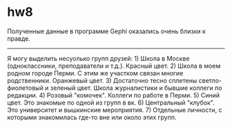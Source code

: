 # hw8
Полученные данные в программе Gephi оказались очень близки к правде.
_________________________________________________________
Я могу выделить несуолько групп друзей: 1) Школа в Москве (одноклассники, преподаватели и т.д.). Красный цвет.
2) Школа в моем родном городе Перми. С этим же участком связан многие родственники. Оранжевый цвет.
3) Достаточно тесно сплетены светло-фиолетовый и зеленый цвет. Школа журналистики и бывшие коллеги по редакции.
4) Розовый "комочек". Коллеги по работе в Перми.
5) Синий цвет. Это знакомые по одной из групп в вк.
6) Центральный "клубок". Это университет и вышкинские мероприятия.
7) Отдельные личности, с которыми знакомилась где-то вне или около этих групп.


